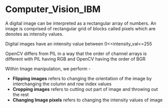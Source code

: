 # Computer_Vision_IBM

A digital image can be interpreted as a rectangular array of numbers. An image is comprised of rectangular grid of blocks called pixels which are denotes as intensity values.

Digital images have an intensity value between 0<=intensity_val<=255

OpenCV differs from PIL in a way that the order of channel arrays is different with PIL having RGB and OpenCV having the order of BGR

Within Image manipulation, we perform -

 * **Flipping images** refers to changing the orientation of the image by interchanging the column and row index values
 * **Cropping images** refers to cutting out part of image and throwing out the rest
 * **Changing Image pixels** refers to changing the intensity values of image

